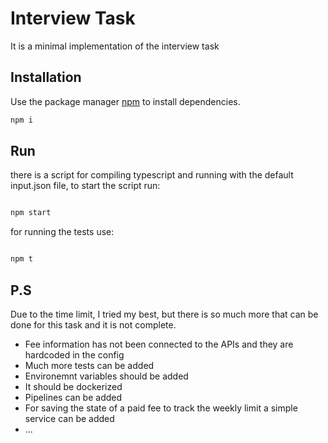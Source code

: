 # Interview Task

It is a minimal implementation of the interview task

## Installation

Use the package manager [npm](https://www.npmjs.com/) to install dependencies.

```bash
npm i
```

## Run

there is a script for compiling typescript and running with the default input.json file, to start the script run: 

```js

npm start 

```

for running the tests use: 

```js

npm t 

```



## P.S

Due to the time limit, I tried my best, but there is so much more that can be done for this task and it is not complete. 
- Fee information has not been connected to the APIs and they are hardcoded in the config
- Much more tests can be added 
- Environemnt variables should be added
- It should be dockerized 
- Pipelines can be added 
- For saving the state of a paid fee to track the weekly limit a simple service can be added
- ...

